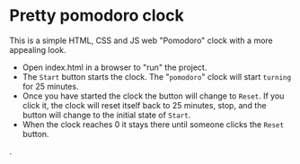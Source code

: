 # Pretty pomodoro clock

This is a simple HTML, CSS and JS web "Pomodoro" clock with a more appealing look. 

* Open index.html in a browser to "run" the project.
* The `Start` button starts the clock. The "`pomodoro`" clock will start `turning` for 25 minutes.
* Once you have started the clock the button will change to `Reset`. If you click it, the clock will reset itself back to 25 minutes, stop, and the button will change to the initial state of `Start`.
* When the clock reaches 0 it stays there until someone clicks the `Reset` button.

.